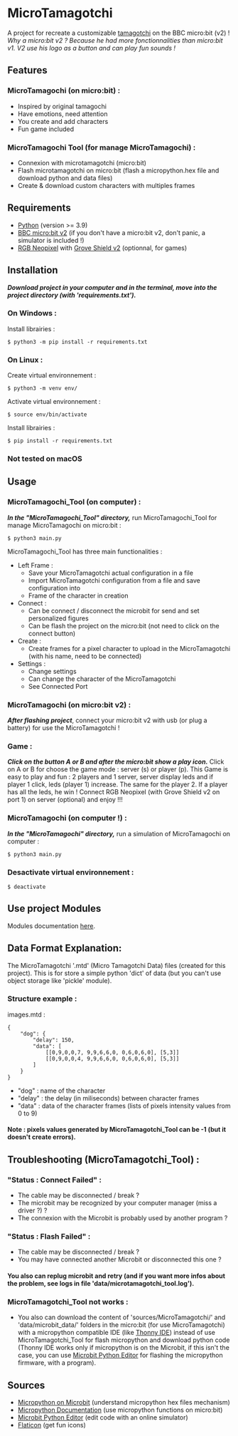 # MicroTamagotchi
A project for recreate a customizable [tamagotchi](https://tamagotchi-official.com/us/) on the BBC micro:bit (v2) !
*Why a micro:bit v2 ? Because he had more fonctionnalities than micro:bit v1. V2 use his logo as a button and can play fun sounds !*

## Features
### MicroTamagochi (on micro:bit) :
- Inspired by original tamagochi
- Have emotions, need attention
- You create and add characters
- Fun game included 
### MicroTamagochi Tool (for manage MicroTamagochi) :
- Connexion with microtamagotchi (micro:bit)
- Flash microtamagotchi on micro:bit (flash a micropython.hex file and download python and data files)
- Create & download custom characters with multiples frames

## Requirements
- [Python](https://www.python.org/downloads/) (version >= 3.9)
- [BBC micro:bit v2](https://en.vittascience.com/shop/187/carte-micro-bit-v2) (if you don't have a micro:bit v2, don't panic, a simulator is included !)
- [RGB Neopixel](https://en.vittascience.com/shop/23/RGB%2030%20Neopixel%20LED%20Strip%20Grove) with [Grove Shield v2](https://en.vittascience.com/shop/107/shield-grove-pour-micro-bit) (optionnal, for games)

## Installation
***Download project in your computer and in the terminal, move into the project directory (with 'requirements.txt').***
### On Windows :
Install librairies :
```
$ python3 -m pip install -r requirements.txt
```
### On Linux :
Create virtual environnement :
```
$ python3 -m venv env/
```
Activate virtual environnement :
```
$ source env/bin/activate
```
Install librairies :
```
$ pip install -r requirements.txt
```
### Not tested on macOS 

## Usage
### MicroTamagochi_Tool (on computer) :
***In the "MicroTamagochi_Tool" directory,***
run MicroTamagochi_Tool for manage MicroTamagochi on micro:bit :
```
$ python3 main.py
```
MicroTamagochi_Tool has three main functionalities :
- Left Frame :
    - Save your MicroTamagotchi actual configuration in a file
    - Import MicroTamagotchi configuration from a file and save configuration into
    - Frame of the character in creation
- Connect :
    - Can be connect / disconnect the microbit for send and set personalized figures
    - Can be flash the project on the micro:bit (not need to click on the connect button)
- Create :
    - Create frames for a pixel character to upload in the MicroTamagotchi (with his name, need to be connected)
- Settings :
    - Change settings
    - Can change the character of the MicroTamagotchi
    - See Connected Port
### MicroTamagochi (on micro:bit v2) :
***After flashing project***, connect your micro:bit v2 with usb (or plug a battery) for use the MicroTamagotchi !
### Game :
***Click on the button A or B and after the micro:bit show a play icon.*** Click on A or B for choose the game mode : server (s) or player (p). This Game is easy to play and fun : 2 players and 1 server, server display leds and if player 1 click, leds (player 1) increase. The same for the player 2. If a player has all the leds, he win ! Connect RGB Neopixel (with Grove Shield v2 on port 1) on server (optional) and enjoy !!!

### MicroTamagochi (on computer !) :
***In the "MicroTamagochi" directory,***
run a simulation of MicroTamagochi on computer :
```
$ python3 main.py
```

### Desactivate virtual environnement :
```
$ deactivate
```

## Use project Modules
Modules documentation [here](docs/README.md).

## Data Format Explanation:
The MicroTamagotchi '.mtd' (Micro Tamagotchi Data) files (created for this project). This is for store a simple python 'dict' of data (but you can't use object storage like 'pickle' module).
### Structure example :
images.mtd :
```
{
    "dog": {
        "delay": 150,
        "data": [
            [[0,9,0,0,7, 9,9,6,6,0, 0,6,0,6,0], [5,3]]
            [[0,9,0,0,4, 9,9,6,6,0, 0,6,0,6,0], [5,3]]
        ]
    }
}
```
- "dog" : name of the character
- "delay" : the delay (in miliseconds) between character frames
- "data" : data of the character frames (lists of pixels intensity values from 0 to 9)
#### Note : pixels values generated by MicroTamagotchi_Tool can be -1 (but it doesn't create errors).

## Troubleshooting (MicroTamagotchi_Tool) :
### "Status : Connect Failed" :
- The cable may be disconnected / break ?
- The microbit may be recognized by your computer manager (miss a driver ?) ?
- The connexion with the Microbit is probably  used by another program ?
### "Status : Flash Failed" :
- The cable may be disconnected / break ?
- You may have connected another Microbit or disconnected this one ?
#### You also can replug microbit and retry (and if you want more infos about the problem, see logs in file 'data/microtamagotchi_tool.log').
### MicroTamagotchi_Tool not works :
- You also can download the content of 'sources/MicroTamagotchi/' and 'data/microbit_data/' folders in the micro:bit (for use MicroTamagotchi) with a micropython compatible IDE (like [Thonny IDE](https://thonny.org/)) instead of use MicroTamagotchi_Tool for flash micropython and download python code (Thonny IDE works only if micropython is on the Microbit, if this isn't the case, you can use [Microbit Python Editor](https://python.microbit.org/v/3/) for flashing the micropython firmware, with a program).

## Sources
- [Micropython on Microbit](https://tech.microbit.org/software/micropython/#the-micropython-software) (understand micropython hex files mechanism)
- [Micropython Documentation](https://microbit-micropython.readthedocs.io/en/v2-docs/) (use micropython functions on micro:bit)
- [Microbit Python Editor](https://python.microbit.org/v/3/) (edit code with an online simulator)
- [Flaticon](https://www.flaticon.com/) (get fun icons)

